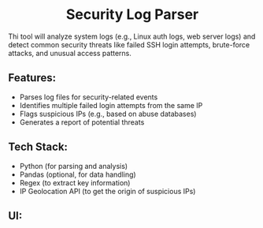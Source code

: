 <h1 align="center">Security Log Parser</h1> 

Thi tool will analyze system logs (e.g., Linux auth logs, web server logs) and detect common security threats like failed SSH login attempts, brute-force attacks, and unusual access patterns.

## Features:
- Parses log files for security-related events
- Identifies multiple failed login attempts from the same IP
- Flags suspicious IPs (e.g., based on abuse databases)
- Generates a report of potential threats

## Tech Stack:
- Python (for parsing and analysis)
- Pandas (optional, for data handling)
- Regex (to extract key information)
- IP Geolocation API (to get the origin of suspicious IPs)
 
## UI:



